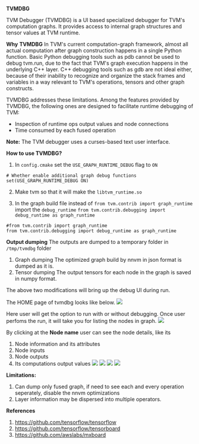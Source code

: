 **TVMDBG**

TVM Debugger (TVMDBG) is a UI based specialized debugger for TVM's computation graphs. It provides access to internal graph structures and tensor values at TVM runtime.

**Why**  **TVMDBG**
In TVM's current computation-graph framework, almost all actual computation after graph construction happens in a single Python function. Basic Python debugging tools such as pdb cannot be used to debug tvm.run, due to the fact that TVM's graph execution happens in the underlying C++ layer. C++ debugging tools such as gdb are not ideal either, because of their inability to recognize and organize the stack frames and variables in a way relevant to TVM's operations, tensors and other graph constructs.

TVMDBG addresses these limitations. Among the features provided by TVMDBG, the following ones are designed to facilitate runtime debugging of TVM:
- Inspection of runtime ops output values and node connections
- Time consumed by each fused operation

**Note:** The TVM debugger uses a curses-based text user interface.

**How to use TVMDBG?**
1. In `config.cmake` set the `USE_GRAPH_RUNTIME_DEBUG` flag to `ON`
```
# Whether enable additional graph debug functions
set(USE_GRAPH_RUNTIME_DEBUG ON)
```
2. Make tvm so that it will make the `libtvm_runtime.so`

3. In the graph build file instead of `from tvm.contrib import graph_runtime` import the `debug_runtime` `from tvm.contrib.debugging import debug_runtime as graph_runtime`
```
#from tvm.contrib import graph_runtime
from tvm.contrib.debugging import debug_runtime as graph_runtime
```

**Output dumping**
The outputs are dumped to a temporary folder in `/tmp/tvmdbg` folder
1. Graph dumping
     The optimized graph build by nnvm in json format is dumped as it is.
2. Tensor dumping
     The output tensors for each node in the graph is saved in numpy format.

The above two modifications will bring up the debug UI during run.

The HOME page of tvmdbg looks like below.
 ![](https://raw.githubusercontent.com/dmlc/web-data/master/tvm/docs/dev/tvmdbg_images/tvm_dbg1.png)

Here user will get the option to run with or without debugging.
Once user perfoms the run, it will take you for listing the nodes in graph.
 ![](https://raw.githubusercontent.com/dmlc/web-data/master/tvm/docs/dev/tvmdbg_images/tvm_dbg2.png)

By clicking at the **Node name** user can see the node details, like its
1. Node information and its attributes
2. Node inputs
3. Node outputs
4. Its computations output values
 ![](https://raw.githubusercontent.com/dmlc/web-data/master/tvm/docs/dev/tvmdbg_images/tvm_dbg3.png)
 ![](https://raw.githubusercontent.com/dmlc/web-data/master/tvm/docs/dev/tvmdbg_images/tvm_dbg4.png)
 ![](https://raw.githubusercontent.com/dmlc/web-data/master/tvm/docs/dev/tvmdbg_images/tvm_dbg5.png)
 ![](https://raw.githubusercontent.com/dmlc/web-data/master/tvm/docs/dev/tvmdbg_images/tvm_dbg6.png)


**Limitations:**
1. Can dump only fused graph, if need to see each and every operation seperately, disable the nnvm optimizations
2. Layer information may be dispersed into multiple operators.

**References**

1. https://github.com/tensorflow/tensorflow
2. https://github.com/tensorflow/tensorboard
3. https://github.com/awslabs/mxboard

